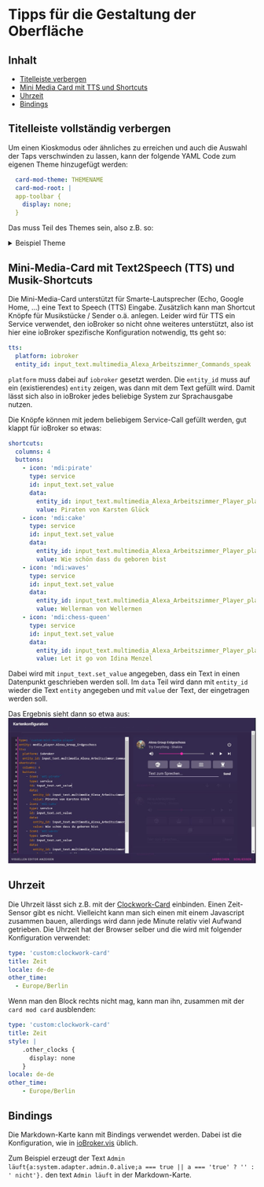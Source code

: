 # Tipps für die Gestaltung der Oberfläche

## Inhalt 

* [Titelleiste verbergen](ui_tipps.md#titelleiste-vollständig-verbergen)
* [Mini Media Card mit TTS und Shortcuts](ui_tipps.md#mini-media-card-mit-text2speech-tts-und-musik-shortcuts)
* [Uhrzeit](ui_tipps.md#uhrzeit)
* [Bindings](ui_tipps.md#bindings)

## Titelleiste vollständig verbergen

Um einen Kioskmodus oder ähnliches zu erreichen und auch die Auswahl der Taps verschwinden zu lassen, kann der folgende YAML 
Code zum eigenen Theme hinzugefügt werden:

```yaml
  card-mod-theme: THEMENAME
  card-mod-root: |
  app-toolbar {
    display: none;
  }
```
Das muss Teil des Themes sein, also z.B. so:

<details>
  <summary>Beispiel Theme</summary>


```yaml
synthwave:
  # text
  primary-text-color: '#fff'
  secondary-text-color: '#ffffffca'
  text-primary-color: '#f4eee4'
  disabled-text-color: '#bdbdbd'

  # main interface colors
  primary-color: '#f92aad'
  primary-background-color: '#2a2139'
  dark-primary-color: '#f92aad'
  light-primary-color: '#241b2f'
  accent-color: '#f92aad'
  divider-color: '#49549539'
  paper-dialog-button-color: '#fff'
  switch-unchecked-button-color: '#fff'
  # iron-icon-fill-color: '#fff'
  yellow: '#ffcc00'
  green: '#72f1b8cc'
  
  ###
  
  # background and sidebar
  card-background-color: '#34294fe6'
  app-header-background-color: 'var(--primary-background-color)'
  paper-card-background-color: 'var(--card-background-color)'
  secondary-background-color: 'var(--light-primary-color)' # behind the cards on state
  ha-card-border-radius: '8px'
  
  # sidebar menu
  sidebar-text-color: 'var(--secondary-text-color)'
  # sidebar-background-color: 'var(--paper-listbox-background-color)' # backward compatible with existing themes
  sidebar-icon-color: 'var(--secondary-text-color)'
  sidebar-selected-text-color: 'var(--primary-text-color)'
  sidebar-selected-icon-color: 'var(--primary-text-color)'
  
  # mwc - for some reason it's buttons
  mdc-theme-primary: 'var(--dark-primary-color)'
  mdc-theme-secondary: 'var(--dark-primary-color)'
  
  # shadows
  ha-card-box-shadow: '0'

  # icons
  paper-item-icon-color: 'var(--secondary-text-color)'  # Off
  paper-item-icon-active-color: 'var(--yellow)' # On

  # switches
  toggle-button-color: 'var(--primary-color)'
  # --toggle-button-unchecked-color: 'var(--accent-color)'
  paper-toggle-button-checked-button-color: 'var(--primary-text-color)' # Knob On
  paper-toggle-button-checked-bar-color: 'var(--dark-primary-color)' # Background On
  switch-checked-color: 'var(--dark-primary-color)' # Background On
  paper-toggle-button-unchecked-button-color: 'var(--primary-text-color)' # Knob Off
  paper-toggle-button-unchecked-bar-color: 'var(--disabled-text-color)' # Background Off

  # Sliders
  slider-color: 'var(--primary-color)'
  slider-secondary-color: 'var(--light-primary-color)'
  slider-bar-color: 'var(--disabled-text-color)'
  paper-slider-knob-color: 'var(--accent-color)'
  paper-slider-knob-start-color: 'var(--accent-color)'
  paper-slider-pin-color: 'var(--accent-color)'
  paper-slider-active-color: 'var(--dark-primary-color)'
  # paper-slider-container-color: 'linear-gradient(var(--primary-background-color), var(--secondary-background-color)) no-repeat'
  paper-slider-secondary-color: 'var(--secondary-background-color)'
  paper-slider-disabled-active-color: 'var(--disabled-text-color)'
  paper-slider-disabled-secondary-color: 'var(--disabled-text-color)'
  switch-unchecked-track-color: 'var(--primary-text-color)'

  # radio buttons
  paper-radio-button-checked-color: 'var(--paper-toggle-button-checked-button-color)'
  paper-radio-button-unchecked-color: 'var(--paper-toggle-button-unchecked-button-color)'

  # other
  state-icon-color: 'var(--green)'
  table-row-background-color: 'var(--divider-color)'
  table-row-alternative-background-color: 'var(--light-primary-color)'
  
  ###

  # UI
  paper-card-header-color: 'var(--text-primary-color)' # Title in settings

  # Left Menu
  paper-listbox-background-color: 'var(--light-primary-color)' # Background
  sidebar-background-color: 'var(--light-primary-color)'

  # bar-card compatibility
  # https://github.com/custom-cards/bar-card
  custom-bar-card-color: 'var(--accent-color)'

  # fix dropdown background
  material-background-color: 'var(--light-primary-color)'

  # Scrollbar
  scrollbar-thumb-color: 'var(--divider-color)'

  # simple-thermostat buttons
  # https://github.com/nervetattoo/simple-thermostat
  st-mode-background: 'var(--primary-background-color)'
  st-mode-active-background: 'var(--dark-primary-color)'
  
  card-mod-theme: synthwave
  card-mod-root: |
  app-toolbar {
      display: none;
  }



```

</details>


## Mini-Media-Card mit Text2Speech (TTS) und Musik-Shortcuts

Die Mini-Media-Card unterstützt für Smarte-Lautsprecher (Echo, Google Home, ...) eine Text to Speech (TTS) Eingabe. Zusätzlich kann
man Shortcut Knöpfe für Musikstücke / Sender o.ä. anlegen. Leider wird für TTS ein Service verwendet, den ioBroker so nicht
ohne weiteres unterstützt, also ist hier eine ioBroker spezifische Konfiguration notwendig, tts geht so:

````yaml
tts:
  platform: iobroker
  entity_id: input_text.multimedia_Alexa_Arbeitszimmer_Commands_speak
````

`platform` muss dabei auf `iobroker` gesetzt werden. Die `entity_id` muss auf ein (existierendes) `entity` zeigen, 
was dann mit dem Text gefüllt wird. Damit lässt sich also in ioBroker jedes beliebige System zur Sprachausgabe nutzen.

Die Knöpfe können mit jedem beliebigem Service-Call gefüllt werden, gut klappt für ioBroker so etwas:
````yaml
shortcuts:
  columns: 4
  buttons:
    - icon: 'mdi:pirate'
      type: service
      id: input_text.set_value
      data:
        entity_id: input_text.multimedia_Alexa_Arbeitszimmer_Player_playSongAmazon
        value: Piraten von Karsten Glück
    - icon: 'mdi:cake'
      type: service
      id: input_text.set_value
      data:
        entity_id: input_text.multimedia_Alexa_Arbeitszimmer_Player_playSongAmazon
        value: Wie schön dass du geboren bist
    - icon: 'mdi:waves'
      type: service
      id: input_text.set_value
      data:
        entity_id: input_text.multimedia_Alexa_Arbeitszimmer_Player_playSongAmazon
        value: Wellerman von Wellermen
    - icon: 'mdi:chess-queen'
      type: service
      id: input_text.set_value
      data:
        entity_id: input_text.multimedia_Alexa_Arbeitszimmer_Player_playSongAmazon
        value: Let it go von Idina Menzel
````

Dabei wird mit `input_text.set_value` angegeben, dass ein Text in einen Datenpunkt geschrieben werden soll. Im `data` Teil
wird dann mit `entity_id` wieder die Text `entity` angegeben und mit `value` der Text, der eingetragen werden soll.

Das Ergebnis sieht dann so etwa aus:
![mini media player mit TTS und Shortcuts](media/mini-media-player.JPG)

## Uhrzeit

Die Uhrzeit lässt sich z.B. mit der [Clockwork-Card](custom_cards.md#clockwork-card) einbinden.
Einen Zeit-Sensor gibt es nicht. Vielleicht kann man sich einen mit einem Javascript zusammen bauen, allerdings wird 
dann jede Minute relativ viel Aufwand getrieben. Die Uhrzeit hat der Browser selber und die wird mit folgender Konfiguration 
verwendet:
````yaml
type: 'custom:clockwork-card'
title: Zeit
locale: de-de
other_time:
  - Europe/Berlin
````
Wenn man den Block rechts nicht mag, kann man ihn, zusammen mit der `card mod card` ausblenden:
````yaml
type: 'custom:clockwork-card'
title: Zeit
style: |
    .other_clocks {
      display: none
    }
locale: de-de
other_time:
    - Europe/Berlin
````

## Bindings

Die Markdown-Karte kann mit Bindings verwendet werden. Dabei ist die Konfiguration, wie in [ioBroker.vis](https://github.com/ioBroker/ioBroker.vis#bindings-of-objects) üblich.

Zum Beispiel erzeugt der Text `Admin läuft{a:system.adapter.admin.0.alive;a === true || a === 'true' ? '' : ' nicht'}.` den text `Admin läuft` in der Markdown-Karte.
